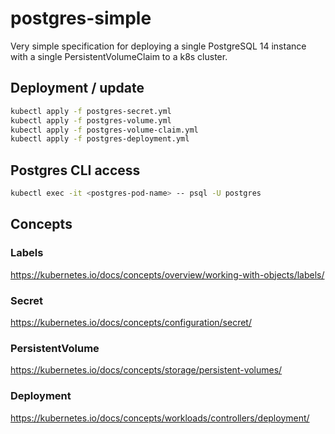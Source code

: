 # postgres-simple

Very simple specification for deploying a single PostgreSQL 14 instance with a single PersistentVolumeClaim to a k8s cluster.

## Deployment / update

```bash
kubectl apply -f postgres-secret.yml
kubectl apply -f postgres-volume.yml
kubectl apply -f postgres-volume-claim.yml
kubectl apply -f postgres-deployment.yml
```

## Postgres CLI access

```bash
kubectl exec -it <postgres-pod-name> -- psql -U postgres
```

## Concepts

### Labels

https://kubernetes.io/docs/concepts/overview/working-with-objects/labels/

### Secret

https://kubernetes.io/docs/concepts/configuration/secret/

### PersistentVolume

https://kubernetes.io/docs/concepts/storage/persistent-volumes/

### Deployment

https://kubernetes.io/docs/concepts/workloads/controllers/deployment/

